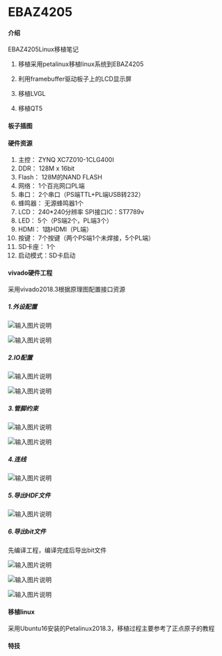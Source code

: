 # EBAZ4205

#### 介绍
EBAZ4205Linux移植笔记

1. 移植采用petalinux移植linux系统到EBAZ4205

2. 利用framebuffer驱动板子上的LCD显示屏

3. 移植LVGL

4. 移植QT5

#### 板子插图


#### 硬件资源

1.  主控：    ZYNQ XC7Z010-1CLG400I
2.  DDR：     128M x 16bit
3.  Flash：   128M的NAND FLASH
4.  网络：    1个百兆网口PL端
5.  串口：    2个串口（PS端TTL+PL端USB转232）
6.  蜂鸣器：  无源蜂鸣器1个
7.  LCD：    240*240分辨率 SPI接口IC：ST7789v
8.  LED：    5个（PS端2个，PL端3个）
9.  HDMI：   1路HDMI（PL端）
10. 按键：   7个按键（两个PS端1个未焊接，5个PL端）
11. SD卡座： 1个
12. 启动模式：SD卡启动

#### vivado硬件工程

采用vivado2018.3根据原理图配置接口资源

##### 1.外设配置

![输入图片说明](%E6%8F%92%E5%9B%BE/%E5%A4%96%E8%AE%BE%E9%85%8D%E7%BD%AE1.png)

![输入图片说明](%E6%8F%92%E5%9B%BE/%E5%A4%96%E8%AE%BE%E9%85%8D%E7%BD%AE2.png)

##### 2.IO配置

![输入图片说明](%E6%8F%92%E5%9B%BE/IO%E9%85%8D%E7%BD%AE1.png)

![输入图片说明](%E6%8F%92%E5%9B%BE/IO%E9%85%8D%E7%BD%AE2.png)

##### 3.管脚约束

![输入图片说明](%E6%8F%92%E5%9B%BE/%E7%AE%A1%E8%84%9A%E7%BA%A6%E6%9D%9F1.png)

![输入图片说明](%E6%8F%92%E5%9B%BE/%E7%AE%A1%E8%84%9A%E7%BA%A6%E6%9D%9F2.png)

##### 4.连线

![输入图片说明](%E6%8F%92%E5%9B%BE/EBAZ4205%E5%B7%A5%E7%A8%8B%E9%85%8D%E7%BD%AE.png)

##### 5.导出HDF文件

![输入图片说明](%E6%8F%92%E5%9B%BE/%E5%AF%BC%E5%87%BA%E9%85%8D%E7%BD%AE%E6%96%87%E4%BB%B6.png)

##### 6.导出bit文件

先编译工程，编译完成后导出bit文件

![输入图片说明](%E6%8F%92%E5%9B%BE/%E7%BC%96%E8%AF%91%E5%AF%BC%E5%87%BAbit.png)

![输入图片说明](%E6%8F%92%E5%9B%BE/%E7%BC%96%E8%AF%91%E5%AF%BC%E5%87%BAbit2.png)

![输入图片说明](%E6%8F%92%E5%9B%BE/%E7%BC%96%E8%AF%91%E5%AF%BC%E5%87%BAbit3.png)

#### 移植linux
采用Ubuntu16安装的Petalinux2018.3，移植过程主要参考了正点原子的教程




#### 特技



